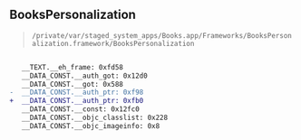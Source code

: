 ## BooksPersonalization

> `/private/var/staged_system_apps/Books.app/Frameworks/BooksPersonalization.framework/BooksPersonalization`

```diff

   __TEXT.__eh_frame: 0xfd58
   __DATA_CONST.__auth_got: 0x12d0
   __DATA_CONST.__got: 0x588
-  __DATA_CONST.__auth_ptr: 0xf98
+  __DATA_CONST.__auth_ptr: 0xfb0
   __DATA_CONST.__const: 0x12fc0
   __DATA_CONST.__objc_classlist: 0x228
   __DATA_CONST.__objc_imageinfo: 0x8

```

